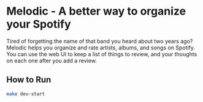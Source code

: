 # Melodic - A better way to organize your Spotify

Tired of forgetting the name of that band you heard about two years ago?
Melodic helps you organize and rate artists, albums, and songs on Spotify.
You can use the web UI to keep a list of things to review, and your thoughts on each one after you add a review.

## How to Run

```bash
make dev-start
```
